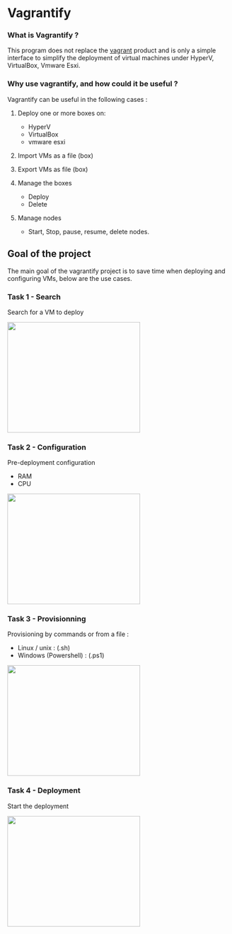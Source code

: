 # Vagrantify

### What is Vagrantify ?
This program does not replace the [vagrant](https://www.vagrantup.com/) product and is only a simple interface to simplify the deployment of virtual machines under HyperV, VirtualBox, Vmware Esxi.


### Why use vagrantify, and how could it be useful ?

Vagrantify can be useful in the following cases :

1.  Deploy one or more boxes on:
	-   HyperV
	-   VirtualBox
	-   vmware esxi
  
3.  Import VMs as a file (box)
    
4.  Export VMs as file (box)
    
5.  Manage the boxes
	-   Deploy
	-   Delete

7.  Manage nodes
	-   Start, Stop, pause, resume, delete nodes.
  
  ## Goal of the project
The main goal of the vagrantify project is to save time when deploying and configuring VMs, below are the use cases.


### Task 1 - Search
Search for a VM to deploy

<img src="https://user-images.githubusercontent.com/83987931/189533707-b21a12ac-a85d-4205-aebf-e91d245ff13f.png" width="300" height="250">

### Task 2 - Configuration
Pre-deployment configuration
-   RAM
-   CPU

<img src="https://user-images.githubusercontent.com/83987931/189533701-1085f78d-24e2-45b7-b347-7009796263cc.png" width="300" height="250">

### Task 3 - Provisionning
Provisioning by commands or from a file :
-   Linux / unix : (.sh)
-   Windows (Powershell) : (.ps1)

<img src="https://user-images.githubusercontent.com/83987931/189533705-5aaeba16-7a4d-450d-90c2-6ac2e7869a72.png" width="300" height="250">

### Task 4 - Deployment
Start the deployment

<img src="https://user-images.githubusercontent.com/83987931/189533706-03b5db50-6bc3-41ac-b32c-1c653aa51e39.png" width="300" height="250">



